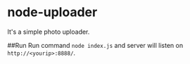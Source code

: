 # node-uploader

It's a simple photo uploader.

##Run
Run command `node index.js` and server will listen on `http://<yourip>:8888/`.
